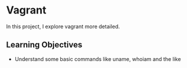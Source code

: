 # Vagrant
In this project, I explore vagrant more detailed.

## Learning Objectives
* Understand some basic commands like uname, whoiam and the like

